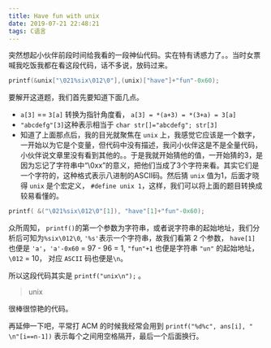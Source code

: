 ```yaml
---
title: Have fun with unix
date: 2019-07-21 22:48:21
tags: C语言
---
```


突然想起小伙伴前段时间给我看的一段神仙代码。实在特有诱惑力了。。当时女票喊我吃饭我都在看这段代码，话不多说，放码过来。

```C
printf(&unix["\021%six\012\0"],(unix)["have"]+"fun"-0x60);
```

要解开这道题，我们首先要知道下面几点。

* `a[3]` == `3[a]`
  转换为指针角度看， `a[3] = *(a+3) = *(3+a) = 3[a]`
* `"abcdefg"[3]`这种表示相当于 `char str[]="abcdefg"; str[3]`
* 知道了上面那点后，我的目光就聚焦在 `unix` 上，我感觉它应该是一个数字，一开始以为它是个变量，但代码中没有描述，我问小伙伴这是不是全量代码，小伙伴说文章里没有看到其他的。。于是我就开始猜他的值，一开始猜的3，是因为忘记了字符串中“\0xx”的意义，把他们当成了3个字符来看。其实它们是一个字符的，这种格式表示八进制的ASCII码。然后猜 `unix`  值为1，后面才晓得 `unix` 是个宏定义， `#define unix 1`，这样，我们可以将上面的题目转换成较易看懂的。

```C
printf( &("\021%six\012\0"[1]), "have"[1]+"fun"-0x60);
```

众所周知， `printf()`的第一个参数为字符串，或者说字符串的起始地址，我们分析后可知为`%six\012\0`, `'%s'`表示一个字符串，故我们看第 2 个参数， `have[1]` 也便是 `'a'`，`'a'-0x60` = 97 - 96 = 1, `"fun"+1` 也便是字符串 `"un"` 的起始地址，`\012` = 10， 对应 `ASCII` 码也便是`\n`。

所以这段代码其实是 `printf("unix\n");` 。

<blockquote class="blockquote-center">unix</blockquote>

很棒很惊艳的代码。<!--more-->

再延伸一下吧，平常打 ACM 的时候我经常会用到 `printf("%d%c", ans[i], " \n"[i==n-1])` 表示每个之间用空格隔开，最后一个后面换行。

